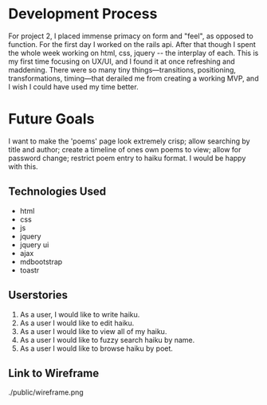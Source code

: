 
# Development Process
For project 2, I placed immense primacy on form and "feel", as opposed to function. For the first day I worked on the rails api. After that though I spent the whole week working on html, css, jquery -- the interplay of each. This is my first time focusing on UX/UI, and I found it at once refreshing and maddening. There were so many tiny things—transitions, positioning, transformations, timing—that derailed me from creating 
a working MVP, and I wish I could have used my time better.

# Future Goals
I want to make the 'poems' page look extremely crisp; allow searching by title and author; create a timeline of ones own poems to view; allow for password change; restrict poem entry to haiku format. I would be happy with this.

## Technologies Used
- html
- css
- js
- jquery
- jquery ui
- ajax
- mdbootstrap
- toastr

## Userstories
1. As a user, I would like to write haiku.
2. As a user I would like to edit haiku.
3. As a user I would like to view all of my haiku.
4. As a user I would like to fuzzy search haiku by name.
5. As a user I would like to browse haiku by poet.

## Link to Wireframe
./public/wireframe.png
